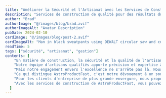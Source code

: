```yaml
---
title: "Améliorer la Sécurité et l'Artisanat avec les Services de Construction de AstroProductFast"
description: "Services de construction de qualité pour des résultats durables"
author: "Brad"
authorImage: "@/images/blog/brad.avif"
authorImageAlt: "Avatar Description"
pubDate: 2024-02-10
cardImage: "@/images/blog/post-2.avif"
cardImageAlt: "Man in black sweatpants using DEWALT circular saw and cutting a wood plank"
readTime: 5
tags: ["sécurité", "artisanat", "gestion"]
contents: [
    "En matière de construction, la sécurité et la qualité de l'artisanat sont non négociables. Chez AstroProductFast, nous sommes fiers de proposer une gamme de services de construction qui privilégient les deux, garantissant que vos projets sont construits pour durer.",
    "Notre équipe d'artisans qualifiés apporte précision et expertise à chaque travail, des installations mineures aux travaux structuraux à grande échelle. Avec des outils et des matériaux de haute qualité issus de notre vaste inventaire, nous garantissons les normes de sécurité et d'artisanat les plus élevées sur chaque projet.",
    "Mais notre engagement envers l'excellence ne s'arrête pas là. Nous fournissons également des services complets de gestion de projet pour maintenir votre construction sur la bonne voie et dans les limites du budget. De la coordination du flux de travail à la communication avec les parties prenantes, AstroProductFast gère les complexités pour que vous puissiez vous concentrer sur votre vision.",
    "Ce qui distingue AstroProductFast, c'est notre dévouement à un soutien continu. Nous ne terminons pas simplement le travail et partons - nous sommes là pour le long terme. Nos services de maintenance garantissent que votre construction reste en parfait état, offrant une tranquillité d'esprit pour les années à venir.",
    "Pour les clients d'entreprise de plus grande envergure, nous proposons des solutions personnalisées adaptées à vos défis uniques. En comprenant vos besoins spécifiques, nous concevons des stratégies visant à maximiser l'efficacité et à faire avancer votre entreprise.",
    "Avec les services de construction de AstroProductFast, vous pouvez avoir confiance que vos projets sont entre de bonnes mains. Découvrez la différence dès aujourd'hui et voyez pourquoi tant de clients choisissent AstroProductFast pour leurs besoins en construction."
  ]
---
```

